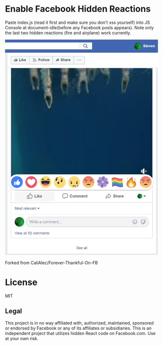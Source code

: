 # Enable Facebook Hidden Reactions

Paste index.js (read it first and make sure you don't xss yourself) into JS Console at document-idle(before any Facebook posts appears).
Note only the last two hidden reactions (fire and airplane) work currently.

<p align="center">
<img width="512" src="https://raw.githubusercontent.com/TangSteven/Enable-Facebook-Hidden-Reactions/master/Screenshot.png">
</p>

Forked from CaliAlec/Forever-Thankful-On-FB

# License

MIT 

## Legal

This project is in no way affiliated with, authorized, maintained, sponsored or endorsed by Facebook or any of its affiliates or subsidiaries. This is an independent project that utilizes hidden React code on Facebook.com. Use at your own risk.
